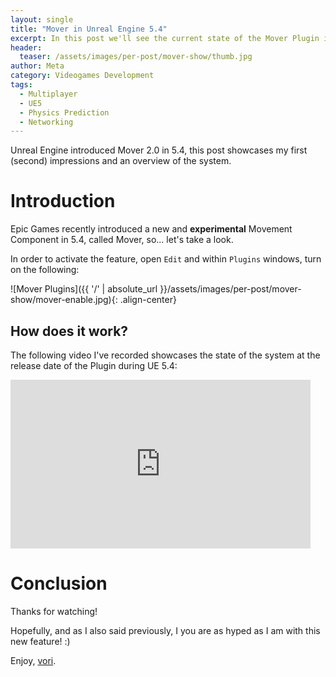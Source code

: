 ```yaml
---
layout: single
title: "Mover in Unreal Engine 5.4"
excerpt: In this post we'll see the current state of the Mover Plugin in UE 5.4.
header:
  teaser: /assets/images/per-post/mover-show/thumb.jpg
author: Meta
category: Videogames Development
tags:
  - Multiplayer
  - UE5
  - Physics Prediction
  - Networking
---
```


Unreal Engine introduced Mover 2.0 in 5.4, this post showcases my first (second) impressions and an overview of the system.

# Introduction

Epic Games recently introduced a new and **experimental** Movement Component in 5.4, called Mover, so... let's take a look.

In order to activate the feature, open `Edit` and within `Plugins` windows, turn on the following:

![Mover Plugins]({{ '/' | absolute_url }}/assets/images/per-post/mover-show/mover-enable.jpg){: .align-center}

## How does it work?

The following video I've recorded showcases the state of the system at the release date of the Plugin during UE 5.4: 

<iframe width="480" height="270" src="https://www.youtube.com/embed/1jD4WT6wkjw" frameborder="0" allow="autoplay; encrypted-media" allowfullscreen></iframe>

# Conclusion

Thanks for watching! 

Hopefully, and as I also said previously, I you are as hyped as I am with this new feature! :)

Enjoy, [vori](https://twitter.com/vorixo).